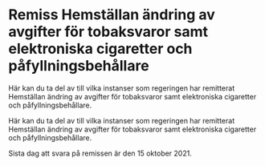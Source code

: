 # Remiss Hemställan ändring av avgifter för tobaksvaror samt elektroniska cigaretter och påfyllningsbehållare

Här kan du ta del av till vilka instanser som regeringen har remitterat Hemställan ändring av avgifter för tobaksvaror samt elektroniska cigaretter och påfyllningsbehållare.

Här kan du ta del av till vilka instanser som regeringen har remitterat Hemställan ändring av avgifter för tobaksvaror samt elektroniska cigaretter och påfyllningsbehållare.

Sista dag att svara på remissen är den 15 oktober 2021.
